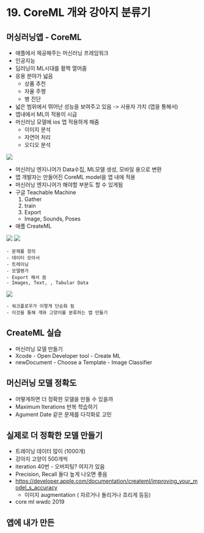 # 19. CoreML 개와 강아지 분류기

## 머싱러닝앱 - CoreML
- 애플에서 제공해주는 머신러닝 프레임워크
- 인공지능
- 딥러닝이 ML시대를 활짝 열어줌
- 응용 분야가 넓음
    - 상품 추천
    - 자율 주행
    - 병 진단
- 넓은 범위에서 뛰어난 성능을 보여주고 있음 -> 사용자 가치 (앱을 통해서)
- 앱내에서 ML의 적용이 시급
- 머신러닝 모델에 ios 앱 적용하게 해줌
    - 이미지 분석
    - 자연어 처리 
    - 오디오 분석

<image src="1.png" >

- 머신러닝 엔지니어가 Data수집, ML모델 생성, 모바일 용으로 변환
- 앱 개발자는 만들어진 CoreML model을 앱 내에 적용
- 머신러닝 엔지니어가 해야할 부분도 할 수 있게됨
- 구글 Teachable Machine
    1. Gather
    2. train
    3. Export
    - Image, Sounds, Poses
- 애플 CreateML

<image src="2.png" >

<image src="3.png" >

    - 문제를 정의
    - 데이터 모아서
    - 트레이닝
    - 모델평가 
    - Export 해서 씀
    - Images, Text, , Tabular Data
    
<image src="4.png" >

    - 워크플로우가 이렇게 단순화 됨
    - 이것을 통해 개와 고양이를 분류하는 앱 만들기

## CreateML 실습 
- 머신러닝 모델 만들기
- Xcode - Open Developer tool - Create ML
- newDocument - Choose a Template - Image Classifier

## 머신러닝 모델 정확도
- 어떻게하면 더 정확한 모델을 만들 수 있을까
- Maximum Iterations 반복 학습하기
- Agument Date 같은 문제를 다각화로 고민

## 실제로 더 정확한 모델 만들기
- 트레이닝 데이터 많이 (1000개)
- 강아지 고양이 500개씩
- iteration 40번 - 오버피팅? 여지가 있음
- Precision, Recall 둘다 높게 나오면 좋음
- https://developer.apple.com/documentation/createml/improving_your_model_s_accuracy
    - 이미지 augmentation ( 자르거나 돌리거나 흐리게 등등)
- core ml wwdc 2019

## 앱에 내가 만든
